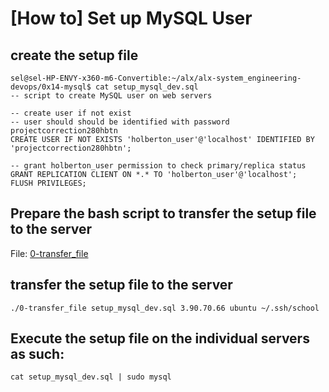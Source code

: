 # [How to] Set up MySQL User

## create the setup file

```
sel@sel-HP-ENVY-x360-m6-Convertible:~/alx/alx-system_engineering-devops/0x14-mysql$ cat setup_mysql_dev.sql
-- script to create MySQL user on web servers

-- create user if not exist
-- user should should be identified with password projectcorrection280hbtn
CREATE USER IF NOT EXISTS 'holberton_user'@'localhost' IDENTIFIED BY 'projectcorrection280hbtn';

-- grant holberton_user permission to check primary/replica status
GRANT REPLICATION CLIENT ON *.* TO 'holberton_user'@'localhost';
FLUSH PRIVILEGES;
```

## Prepare the bash script to transfer the setup file to the server

File: [0-transfer_file](./0-transfer_file)

## transfer the setup file to the server

```
./0-transfer_file setup_mysql_dev.sql 3.90.70.66 ubuntu ~/.ssh/school
```

## Execute the setup file on the individual servers as such:

```
cat setup_mysql_dev.sql | sudo mysql
```
